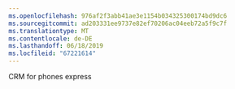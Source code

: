 ```yaml
---
ms.openlocfilehash: 976af2f3abb41ae3e1154b034325300174bd9dc6
ms.sourcegitcommit: ad203331ee9737e82ef70206ac04eeb72a5f9c7f
ms.translationtype: MT
ms.contentlocale: de-DE
ms.lasthandoff: 06/18/2019
ms.locfileid: "67221614"
---
```

CRM for phones express